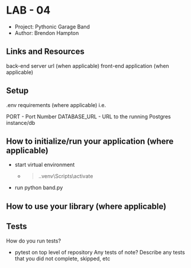 # LAB - 04
- Project: Pythonic Garage Band
 - Author: Brendon Hampton

## Links and Resources
back-end server url (when applicable)
front-end application (when applicable)
## Setup
.env requirements (where applicable)
i.e.

PORT - Port Number
DATABASE_URL - URL to the running Postgres instance/db

## How to initialize/run your application (where applicable)
-   start virtual environment
    - >.\.venv\Scripts\activate
-   run python band.py

## How to use your library (where applicable)

## Tests
How do you run tests?
-   pytest on top level of repository
Any tests of note?
Describe any tests that you did not complete, skipped, etc